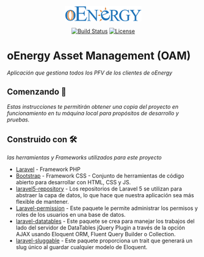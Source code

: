 <p align="center"><img src="public\img\logo.svg" width="200"></p>

<p align="center">
<a href="https://travis-ci.org/laravel/framework"><img src="https://travis-ci.org/laravel/framework.svg" alt="Build Status"></a>
<a href="https://packagist.org/packages/laravel/framework"><img src="https://poser.pugx.org/laravel/framework/license.svg" alt="License"></a>
</p>

# oEnergy Asset Management (OAM)

_Aplicación que gestiona todos los PFV de los clientes de oEnergy_

## Comenzando 🚀

_Estas instrucciones te permitirán obtener una copia del proyecto en funcionamiento en tu máquina local para propósitos de desarrollo y pruebas._

## Construido con 🛠️

_las herramientas y Frameworks utilizados para este proyecto_

* [Laravel](https://laravel.com/docs/5.8) - Framework PHP
* [Bootstrap](https://getbootstrap.com/) - Framework CSS - Conjunto de herramientas de código abierto para desarrollar con HTML, CSS y JS.
* [laravel5-repository](https://gitlab.com/ulrichntella/laravel5-repository) - Los repositorios de Laravel 5 se utilizan para abstraer la capa de datos, lo que hace que nuestra aplicación sea más flexible de mantener.
* [Laravel-permission](https://github.com/spatie/laravel-permission) - Este paquete le permite administrar los permisos y roles de los usuarios en una base de datos.
* [laravel-datatables](https://github.com/yajra/laravel-datatables) - Este paquete se crea para manejar los trabajos del lado del servidor de DataTables jQuery Plugin a través de la opción AJAX usando Eloquent ORM, Fluent Query Builder o Collection.
* [laravel-sluggable](https://github.com/spatie/laravel-sluggable) - Este paquete proporciona un trait que generará un slug único al guardar cualquier modelo de Eloquent.